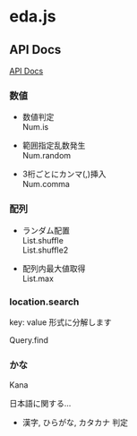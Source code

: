 # eda.js

## API Docs
[API Docs](http://taikiken.github.io/eda.js/)

### 数値

- 数値判定  
Num.is


- 範囲指定乱数発生  
Num.random


- 3桁ごとにカンマ(,)挿入  
Num.comma


### 配列

- ランダム配置  
List.shuffle  
List.shuffle2  


- 配列内最大値取得  
List.max  

### location.search

key: value 形式に分解します

Query.find

### かな

Kana

日本語に関する...

- 漢字, ひらがな, カタカナ 判定